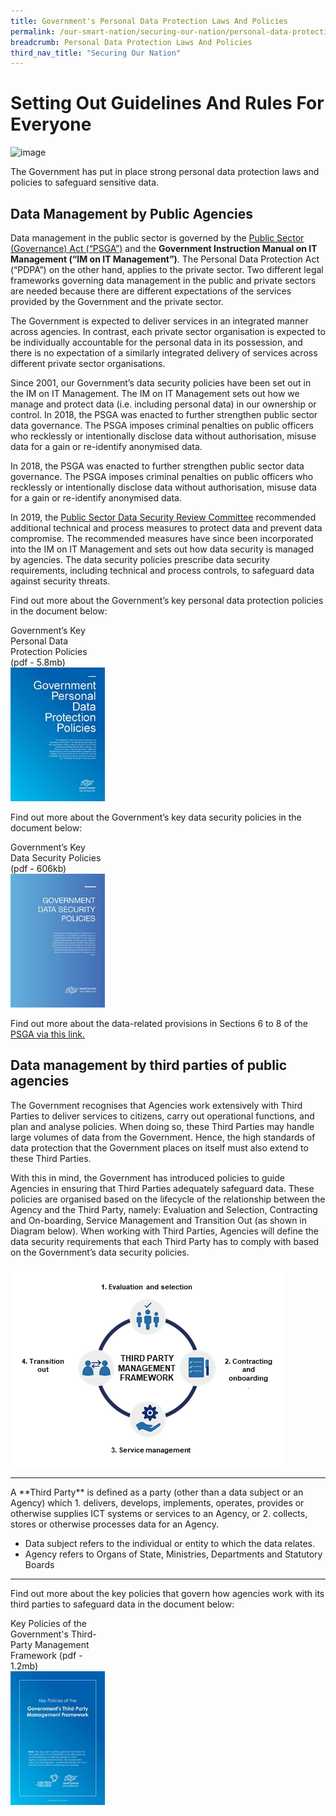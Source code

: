 ```yaml
---
title: Government's Personal Data Protection Laws And Policies
permalink: /our-smart-nation/securing-our-nation/personal-data-protection
breadcrumb: Personal Data Protection Laws And Policies
third_nav_title: "Securing Our Nation"
---
```


# Setting Out Guidelines And Rules For Everyone

![image](/images/hero-banner.png)

The Government has put in place strong personal data protection laws and policies to safeguard sensitive data.

## Data Management by Public Agencies

Data management in the public sector is governed by the <a href="https://sso.agc.gov.sg/Act/PSGA2018" target="_blank">Public Sector (Governance) Act (“PSGA”)</a> and the **Government Instruction Manual on IT Management (“IM on IT Management”)**. The Personal Data Protection Act (“PDPA”) on the other hand, applies to the private sector. Two different legal frameworks governing data management in the public and private sectors are needed because there are different expectations of the services provided by the Government and the private sector. 

The Government is expected to deliver services in an integrated manner across agencies. In contrast, each private sector organisation is expected to be individually accountable for the personal data in its possession, and there is no expectation of a similarly integrated delivery of services across different private sector organisations.

Since 2001, our Government’s data security policies have been set out in the IM on IT Management. The IM on IT Management sets out how we manage and protect data (i.e. including personal data) in our ownership or control. In 2018, the PSGA was enacted to further strengthen public sector data governance. The PSGA imposes criminal penalties on public officers who recklessly or intentionally disclose data without authorisation, misuse data for a gain or re-identify anonymised data.

In 2018, the PSGA was enacted to further strengthen public sector data governance. The PSGA imposes criminal penalties on public officers who recklessly or intentionally disclose data without authorisation, misuse data for a gain or re-identify anonymised data.

In 2019, the <a href="/our-smart-nation/securing-our-nation/pdp-initiatives" target="_blank">Public Sector Data Security Review Committee</a> recommended additional technical and process measures to protect data and prevent data compromise. The recommended measures have since been incorporated into the IM on IT Management and sets out how data security is managed by agencies. The data security policies prescribe data security requirements, including technical and process controls, to safeguard data against security threats.
 
Find out more about the Government’s key personal data protection policies in the document below:

<div style="width:30%"> 
 Government’s Key Personal Data Protection Policies (pdf - 5.8mb)
</div>
<div style="width:30%"> 
 <a href="/files/publications/government-personal-data-protection-policies-Apr2020.pdf" target="_blank"><img src="/images/our-smart-nation/government-personal-data-protection-policies-apr2020.jpeg"></a>
</div>

Find out more about the Government’s key data security policies in the document below:

<div style="width:30%"> 
 Government’s Key Data Security Policies (pdf - 606kb)
</div>
<div style="width:30%"> 
 <a href="/files/publications/government-data-security-policies.pdf" target="_blank"><img src="/images/our-smart-nation/government-data-security-policies.jpeg"></a>
</div>

Find out more about the data-related provisions in Sections 6 to 8 of the <a href="https://sso.agc.gov.sg/Act/PSGA2018" target="_blank">PSGA via this link.</a>
 
## Data management by third parties of public agencies

The Government recognises that Agencies work extensively with Third Parties to deliver services to citizens, carry out operational functions, and plan and analyse policies. When doing so, these Third Parties may handle large volumes of data from the Government. Hence, the high standards of data protection that the Government places on itself must also extend to these Third Parties.

With this in mind, the Government has introduced policies to guide Agencies in ensuring that Third Parties adequately safeguard data. These policies are organised based on the lifecycle of the relationship between the Agency and the Third Party, namely: Evaluation and Selection, Contracting and On-boarding, Service Management and Transition Out (as shown in Diagram below). When working with Third Parties, Agencies will define the data security requirements that each Third Party has to comply with based on the Government’s data security policies.

![Third party management framework](/images/our-smart-nation/pdp-third-party-framework.png)

<hr>
A **Third Party** is defined as a party (other than a data subject or an Agency) which
1. delivers, develops, implements, operates, provides or otherwise supplies ICT systems or services to an Agency, or
2. collects, stores or otherwise processes data for an Agency.

- Data subject refers to the individual or entity to which the data relates.
- Agency refers to Organs of State, Ministries, Departments and Statutory Boards
<hr>

Find out more about the key policies that govern how agencies work with its third parties to safeguard data in the document below:

<div style="width:30%"> 
 Key Policies of the Government's Third-Party Management Framework (pdf - 1.2mb)
</div>
<div style="width:30%"> 
 <a href="/files/publications/key-policies-third-party-framework.pdf" target="_blank"><img src="/images/our-smart-nation/key-policies-third-party-framework.jpeg"></a>
</div>
